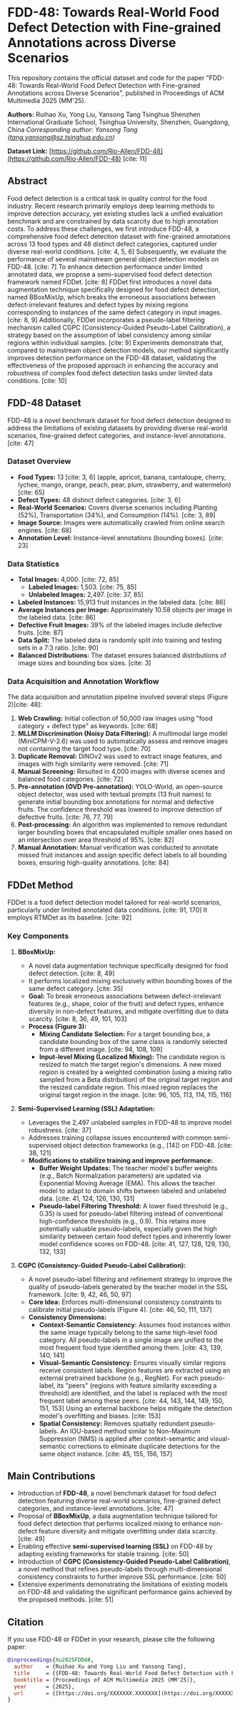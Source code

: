 # FDD-48: Towards Real-World Food Defect Detection with Fine-grained Annotations across Diverse Scenarios

This repository contains the official dataset and code for the paper "FDD-48: Towards Real-World Food Defect Detection with Fine-grained Annotations across Diverse Scenarios", published in Proceedings of ACM Multimedia 2025 (MM'25).

**Authors:** Ruihao Xu, Yong Liu, Yansong Tang
Tsinghua Shenzhen International Graduate School, Tsinghua University, Shenzhen, Guangdong, China
*Corresponding author: Yansong Tang (tang.yansong@sz.tsinghua.edu.cn)*

**Dataset Link:** [https://github.com/Rio-Allen/FDD-48](https://github.com/Rio-Allen/FDD-48) [cite: 11]

## Abstract

Food defect detection is a critical task in quality control for the food industry. Recent research primarily employs deep learning methods to improve detection accuracy, yet existing studies lack a unified evaluation benchmark and are constrained by data scarcity due to high annotation costs. To address these challenges, we first introduce FDD-48, a comprehensive food defect detection dataset with fine-grained annotations across 13 food types and 48 distinct defect categories, captured under diverse real-world conditions. [cite: 4, 5, 6] Subsequently, we evaluate the performance of several mainstream general object detection models on FDD-48. [cite: 7] To enhance detection performance under limited annotated data, we propose a semi-supervised food defect detection framework named FDDet. [cite: 8] FDDet first introduces a novel data augmentation technique specifically designed for food defect detection, named BBoxMixUp, which breaks the erroneous associations between defect-irrelevant features and defect types by mixing regions corresponding to instances of the same defect category in input images. [cite: 8, 9] Additionally, FDDet incorporates a pseudo-label filtering mechanism called CGPC (Consistency-Guided Pseudo-Label Calibration), a strategy based on the assumption of label consistency among similar regions within individual samples. [cite: 9] Experiments demonstrate that, compared to mainstream object detection models, our method significantly improves detection performance on the FDD-48 dataset, validating the effectiveness of the proposed approach in enhancing the accuracy and robustness of complex food defect detection tasks under limited data conditions. [cite: 10]

## FDD-48 Dataset

FDD-48 is a novel benchmark dataset for food defect detection designed to address the limitations of existing datasets by providing diverse real-world scenarios, fine-grained defect categories, and instance-level annotations. [cite: 47]

### Dataset Overview

* **Food Types:** 13 [cite: 3, 6] (apple, apricot, banana, cantaloupe, cherry, lychee, mango, orange, peach, pear, plum, strawberry, and watermelon) [cite: 65]
* **Defect Types:** 48 distinct defect categories. [cite: 3, 6]
* **Real-World Scenarios:** Covers diverse scenarios including Planting (52%), Transportation (34%), and Consumption (14%). [cite: 3, 89]
* **Image Source:** Images were automatically crawled from online search engines. [cite: 68]
* **Annotation Level:** Instance-level annotations (bounding boxes). [cite: 23]

### Data Statistics

* **Total Images:** 4,000. [cite: 72, 85]
    * **Labeled Images:** 1,503. [cite: 75, 85]
    * **Unlabeled Images:** 2,497. [cite: 37, 85]
* **Labeled Instances:** 15,913 fruit instances in the labeled data. [cite: 86]
* **Average Instances per Image:** Approximately 10.58 objects per image in the labeled data. [cite: 86]
* **Defective Fruit Images:** 39% of the labeled images include defective fruits. [cite: 87]
* **Data Split:** The labeled data is randomly split into training and testing sets in a 7:3 ratio. [cite: 90]
* **Balanced Distributions:** The dataset ensures balanced distributions of image sizes and bounding box sizes. [cite: 3]

### Data Acquisition and Annotation Workflow

The data acquisition and annotation pipeline involved several steps (Figure 2)[cite: 48]:
1.  **Web Crawling:** Initial collection of 50,000 raw images using "food category + defect type" as keywords. [cite: 68]
2.  **MLLM Discrimination (Noisy Data Filtering):** A multimodal large model (MiniCPM-V-2.6) was used to automatically assess and remove images not containing the target food type. [cite: 70]
3.  **Duplicate Removal:** DINOv2 was used to extract image features, and images with high similarity were removed. [cite: 71]
4.  **Manual Screening:** Resulted in 4,000 images with diverse scenes and balanced food categories. [cite: 72]
5.  **Pre-annotation (OVD Pre-annotation):** YOLO-World, an open-source object detector, was used with textual prompts (13 fruit names) to generate initial bounding box annotations for normal and defective fruits. The confidence threshold was lowered to improve detection of defective fruits. [cite: 76, 77, 79]
6.  **Post-processing:** An algorithm was implemented to remove redundant larger bounding boxes that encapsulated multiple smaller ones based on an intersection over area threshold of 95%. [cite: 82]
7.  **Manual Annotation:** Manual verification was conducted to annotate missed fruit instances and assign specific defect labels to all bounding boxes, ensuring high-quality annotations. [cite: 84]

## FDDet Method

FDDet is a food defect detection model tailored for real-world scenarios, particularly under limited annotated data conditions. [cite: 91, 170] It employs RTMDet as its baseline. [cite: 92]

### Key Components

1.  **BBoxMixUp:**
    * A novel data augmentation technique specifically designed for food defect detection. [cite: 8, 49]
    * It performs localized mixing exclusively within bounding boxes of the same defect category. [cite: 35]
    * **Goal:** To break erroneous associations between defect-irrelevant features (e.g., shape, color of the fruit) and defect types, enhance diversity in non-defect features, and mitigate overfitting due to data scarcity. [cite: 8, 36, 49, 101, 103]
    * **Process (Figure 3):**
        * **Mixing Candidate Selection:** For a target bounding box, a candidate bounding box of the same class is randomly selected from a different image. [cite: 94, 108, 109]
        * **Input-level Mixing (Localized Mixing):** The candidate region is resized to match the target region's dimensions. A new mixed region is created by a weighted combination (using a mixing ratio sampled from a Beta distribution) of the original target region and the resized candidate region. This mixed region replaces the original target region in the image. [cite: 96, 105, 113, 114, 115, 116]

2.  **Semi-Supervised Learning (SSL) Adaptation:**
    * Leverages the 2,497 unlabeled samples in FDD-48 to improve model robustness. [cite: 37]
    * Addresses training collapse issues encountered with common semi-supervised object detection frameworks (e.g., [14]) on FDD-48. [cite: 38, 121]
    * **Modifications to stabilize training and improve performance:**
        * **Buffer Weight Updates:** The teacher model's buffer weights (e.g., Batch Normalization parameters) are updated via Exponential Moving Average (EMA). This allows the teacher model to adapt to domain shifts between labeled and unlabeled data. [cite: 41, 124, 126, 130, 131]
        * **Pseudo-label Filtering Threshold:** A lower fixed threshold (e.g., 0.35) is used for pseudo-label filtering instead of conventional high-confidence thresholds (e.g., 0.9). This retains more potentially valuable pseudo-labels, especially given the high similarity between certain food defect types and inherently lower model confidence scores on FDD-48. [cite: 41, 127, 128, 129, 130, 132, 133]

3.  **CGPC (Consistency-Guided Pseudo-Label Calibration):**
    * A novel pseudo-label filtering and refinement strategy to improve the quality of pseudo-labels generated by the teacher model in the SSL framework. [cite: 9, 42, 46, 50, 97]
    * **Core Idea:** Enforces multi-dimensional consistency constraints to calibrate initial pseudo-labels (Figure 4). [cite: 46, 50, 111, 137]
    * **Consistency Dimensions:**
        * **Context-Semantic Consistency:** Assumes food instances within the same image typically belong to the same high-level food category. All pseudo-labels in a single image are unified to the most frequent food type identified among them. [cite: 43, 139, 140, 141]
        * **Visual-Semantic Consistency:** Ensures visually similar regions receive consistent labels. Region features are extracted using an external pretrained backbone (e.g., RegNet). For each pseudo-label, its "peers" (regions with feature similarity exceeding a threshold) are identified, and the label is replaced with the most frequent label among these peers. [cite: 44, 143, 144, 149, 150, 151, 153] Using an external backbone helps mitigate the detection model's overfitting and biases. [cite: 153]
        * **Spatial Consistency:** Removes spatially redundant pseudo-labels. An IOU-based method similar to Non-Maximum Suppression (NMS) is applied after context-semantic and visual-semantic corrections to eliminate duplicate detections for the same object instance. [cite: 45, 155, 156, 157]

## Main Contributions

* Introduction of **FDD-48**, a novel benchmark dataset for food defect detection featuring diverse real-world scenarios, fine-grained defect categories, and instance-level annotations. [cite: 47]
* Proposal of **BBoxMixUp**, a data augmentation technique tailored for food defect detection that performs localized mixing to enhance non-defect feature diversity and mitigate overfitting under data scarcity. [cite: 49]
* Enabling effective **semi-supervised learning (SSL)** on FDD-48 by adapting existing frameworks for stable training. [cite: 50]
* Introduction of **CGPC (Consistency-Guided Pseudo-Label Calibration)**, a novel method that refines pseudo-labels through multi-dimensional consistency constraints to further improve SSL performance. [cite: 50]
* Extensive experiments demonstrating the limitations of existing models on FDD-48 and validating the significant performance gains achieved by the proposed methods. [cite: 51]

## Citation

If you use FDD-48 or FDDet in your research, please cite the following paper:

```bibtex
@inproceedings{Xu2025FDD48,
  author    = {Ruihao Xu and Yong Liu and Yansong Tang},
  title     = {{FDD-48: Towards Real-World Food Defect Detection with Fine-grained Annotations across Diverse Scenarios}},
  booktitle = {Proceedings of ACM Multimedia 2025 (MM'25)},
  year      = {2025},
  url       = {[https://doi.org/XXXXXXX.XXXXXXX](https://doi.org/XXXXXXX.XXXXXXX)}
}